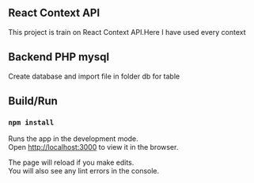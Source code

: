 ## React Context API

This project is train on React Context API.Here I have used every context

## Backend PHP mysql
Create database and import file in folder db for table

## Build/Run

### `npm install`

Runs the app in the development mode.<br />
Open [http://localhost:3000](http://localhost:3000) to view it in the browser.

The page will reload if you make edits.<br />
You will also see any lint errors in the console.


